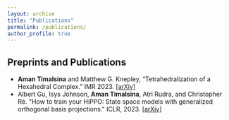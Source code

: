 ```yaml
---
layout: archive
title: "Publications"
permalink: /publications/
author_profile: true
---
```

## Preprints and Publications
- **Aman Timalsina** and Matthew G. Knepley, “Tetrahedralization of a Hexahedral Complex." IMR 2023. [[arXiv]](https://arxiv.org/abs/2208.07128)
- Albert Gu, Isys Johnson, **Aman Timalsina**, Atri Rudra, and Christopher Ré. "How to train
your HiPPO: State space models with generalized orthogonal basis projections." ICLR, 2023. [[arXiv]](https://arxiv.org/abs/2206.12037)
